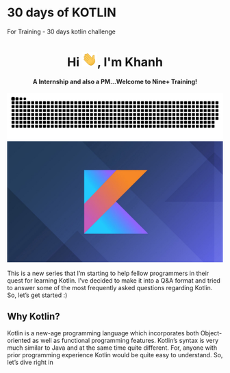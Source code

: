 # 30 days of KOTLIN
For Training - 30 days kotlin challenge

<div align="center">
<h1 align="center">Hi <img width="35" src="https://github.com/NinePlusSolutions/30-days-kotlin-challenge/blob/main/waving.gif">, I'm Khanh</h1>
<h4 align="center">A Internship and also a PM...Welcome to Nine+ Training!</h4>
</div>

<div align="center">
  <a href="https://github.com/NinePlusSolutions/30-days-kotlin-challenge/">
  <img  src="https://github.com/NinePlusSolutions/30-days-kotlin-challenge/blob/main/grid-snake.svg"
       alt="snake" /></a>
</div>

 <a href="https://medium.com/@vardhanarya6/30-days-of-kotlin-ea42acaa61d1">
    <img src="kotlin-banner.jpeg" alt="Logo">
  </a>

This is a new series that I’m starting to help fellow programmers in their quest for learning Kotlin. I’ve decided to make it into a Q&A format and tried to answer some of the most frequently asked questions regarding Kotlin. So, let’s get started :)

## Why Kotlin?

Kotlin is a new-age programming language which incorporates both Object-oriented as well as functional programming features. Kotlin’s syntax is very much similar to Java and at the same time quite different. For, anyone with prior programming experience Kotlin would be quite easy to understand. So, let’s dive right in
